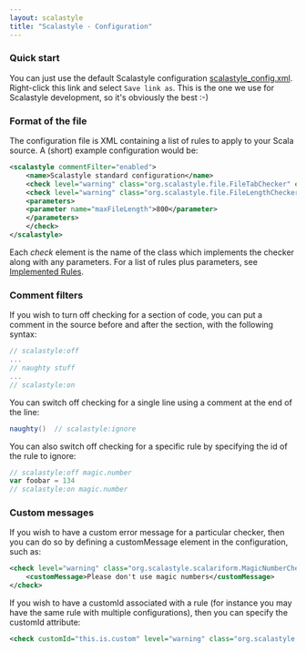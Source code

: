 ```yaml
---
layout: scalastyle
title: "Scalastyle - Configuration"
---
```


### Quick start

You can just use the default Scalastyle configuration
[scalastyle_config.xml](https://raw.githubusercontent.com/beautiful-scala/scalastyle/v{{site.version}}/lib/scalastyle_config.xml).
Right-click this link and select `Save link as`. This is the one we use for
Scalastyle development, so it's obviously the best :-)

### Format of the file

The configuration file is XML containing a list of rules to apply to your Scala
source. A (short) example configuration would be:

```xml
<scalastyle commentFilter="enabled">
    <name>Scalastyle standard configuration</name>
    <check level="warning" class="org.scalastyle.file.FileTabChecker" enabled="true" />
    <check level="warning" class="org.scalastyle.file.FileLengthChecker" enabled="true">
    <parameters>
    <parameter name="maxFileLength">800</parameter>
    </parameters>
    </check>
</scalastyle>
```

Each _check_ element is the name of the class which implements the checker along
with any parameters. For a list of rules plus parameters, see
[Implemented Rules](rules-{{site.version}}.html).

### Comment filters

If you wish to turn off checking for a section of code, you can put a comment in
the source before and after the section, with the following syntax:

```scala
// scalastyle:off
...
// naughty stuff
...
// scalastyle:on
```

You can switch off checking for a single line using a comment at the end of the
line:

```scala
naughty()  // scalastyle:ignore
```

You can also switch off checking for a specific rule by specifying the id of the
rule to ignore:

```scala
// scalastyle:off magic.number
var foobar = 134
// scalastyle:on magic.number
```

### Custom messages

If you wish to have a custom error message for a particular checker, then you
can do so by defining a customMessage element in the configuration, such as:

```xml
<check level="warning" class="org.scalastyle.scalariform.MagicNumberChecker" enabled="true">
    <customMessage>Please don't use magic numbers</customMessage>
</check>
```

If you wish to have a customId associated with a rule (for instance you may have
the same rule with multiple configurations), then you can specify the customId
attribute:

```xml
<check customId="this.is.custom" level="warning" class="org.scalastyle.scalariform.MagicNumberChecker" enabled="true" />
```
